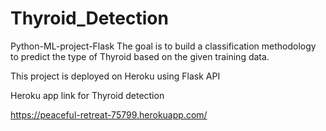 # Thyroid_Detection
Python-ML-project-Flask
The goal is to build a classification methodology to predict the type of Thyroid
based on the given training data.

This project is deployed on Heroku using Flask API

Heroku app link for Thyroid detection

https://peaceful-retreat-75799.herokuapp.com/
